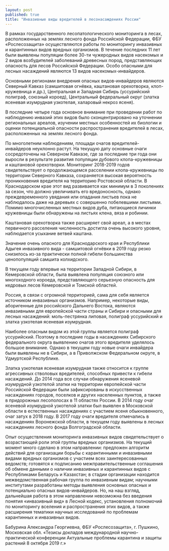 ```yaml
---
layout: post
published: true
title: "Инвазивные виды вредителей в лесонасаждениях России"
---
```


В рамках государственного лесопатологического мониторинга в лесах, расположенных на землях лесного фонда Российской Федерации, ФБУ «Рослесозащита» осуществляются работы по мониторингу инвазивных и карантинных видов вредных организмов. В течение последних 11 лет были выявлены популяции более 30-ти чужеродных видов насекомых и 2 видов возбудителей заболеваний древесных пород, представляющих опасность для лесов Российской Федерации. Особо опасными для лесных насаждений являются 13 видов насекомых-инвайдеров.

Основными регионами внедрения опасных видов-инвайдеров являются Северный Кавказ (самшитовая огнёвка, каштановая орехотворка, клоп-кружевница и др.), Центральная и Западная Сибирь (уссурийский полиграф, союзный короед), Центральный федеральный округ (златка ясеневая изумрудная узкотелая, халаровый некроз ясеня).

В последние четыре года основное внимание при проведении работ по наблюдению инвазий этих видов было сконцентрировано на уточнении региональных ареалов, изучении местных особенностей их биологии и оценки потенциальной опасности распространения вредителей в лесах, расположенных на землях лесного фонда.

По многолетним наблюдениям, площади очагов вредителей-инвайдеров неуклонно растут. На текущую дату основные очаги сосредоточены на Северном Кавказе, где за последние три года они выросли в результате развития популяции дубового клопа-кружевницы и каштановой орехотворки. Мониторинг 2018-2019 годов свидетельствует о продолжающемся расселении клопа-кружевницы по территории Северного Кавказа, сохраняется высокая вероятность проникновения вредителя на территорию Ростовской области. В Краснодарском крае этот вид развивается как минимум в 3 поколениях за сезон, что должно увеличивать его вредоносность, однако преждевременного увядания или опадания листьев пока не наблюдалось даже на деревьях с совершенно побелевшими листьями. Помимо многочисленных местных видов дуба, питающиеся личинки кружевницы были обнаружены на листьях клена, вяза и робинии.

Каштановая орехотворка также расширяет свой ареал, а в местах первичного расселения численность достигла очень высокого уровня, наблюдается усыхание ветвей каштана.

Значение очень опасного для Краснодарского края и Республики Адыгея инвазивного вида - самшитовой огнёвки в 2019 году резко снизилось из-за практически полной гибели большинства ценопопуляций самшита колхидского.

В текущем году впервые на территории Западной Сибири, в Кемеровской области, была выявлена популяция союзного или многоходного короеда, представляющего серьезную опасность для кедровых лесов Кемеровской и Томской областей.

Россия, в связи с огромной территорией, сама для себя является источником инвазивных организмов. Например, некоторые виды, аборигенные для российского Дальнего Востока, являются инвазивными для европейской части страны и Сибири и опасными для лесных насаждений: моль-пестрянка липовая, полиграф уссурийский и златка узкотелая ясеневая изумрудная.

Наиболее опасным видом из этой группы является полиграф уссурийский. Поэтому в последние годы в насаждениях Сибирского федерального округа выявлению очагов этого вредителя уделялось большое внимание. Однако в текущем году новые очаги инвайдера были выявлены не в Сибири, а в Приволжском Федеральном округе, в Удмуртской Республике.

Златка узкотелая ясеневая изумрудная также относится к группе агрессивных стволовых вредителей, способных привести к гибели насаждений. До 2014 года все случаи обнаружения ясеневой изумрудной узкотелой златки на территории европейской части Российской Федерации были зафиксированы в искусственных насаждениях городов, поселков и других населенных пунктов, а также в придорожных лесополосах в 11 областях России. В 2014 году очаг ясеневой изумрудной узкотелой златки был выявлен в Московской области в естественных насаждениях с участием ясеня обыкновенного, очаг затух в 2018 году. В 2017 году очаги вредителя отмечались в насаждениях Воронежской области, в текущем году выявлены в лесных насаждениях лесного фонда Волгоградской области.

Опыт осуществления мониторинга инвазивных видов свидетельствует о возрастающей роли этой группы вредных организмов. На текущий момент много сделано в этом направлении: предложен алгоритм действий для организации борьбы с карантинными и инвазивными видами вредных организмов с участием всех заинтересованных ведомств; готовятся к подписанию межправительственные соглашения об обмене данными о наличии инвазивных и карантинных видов с Республиками Беларусь и Казахстан; в стадии организации находится межведомственная рабочая группа по инвазивным видам; научными институтами разработаны методы выявления основных опасных и потенциально опасных видов-инвайдеров. Но, на наш взгляд, дальнейшая работа в этом направлении невозможна без введения понятия «инвазивный вид» в Лесной кодекс, установления полномочий по мониторингу вселения и распространения этих видов, а также расширения тематики научных исследований по проблемам карантинных и инвазивных видов.

Бабурина Александра Георгиевна, ФБУ «Рослесозащита», г. Пушкино, Московская обл.
«Тезисы докладов международной научно-практической конференции Актуальные проблемы карантина и защиты растений 8 октября 2019 г.»
